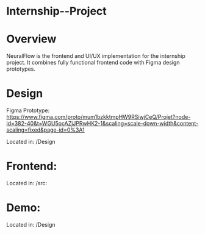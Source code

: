 # Internship--Project

# Overview

NeuralFlow is the frontend and UI/UX implementation for the internship project.
It combines fully functional frontend code with Figma design prototypes.

# Design
Figma Prototype: https://www.figma.com/proto/mum1bzkktmpHW9RSiwjCeQ/Projet?node-id=382-40&t=WGU5ocAZjJPRwHK2-1&scaling=scale-down-width&content-scaling=fixed&page-id=0%3A1

Located in: /Design 

# Frontend:
Located in: /src:

# Demo:

Located in: /Design

